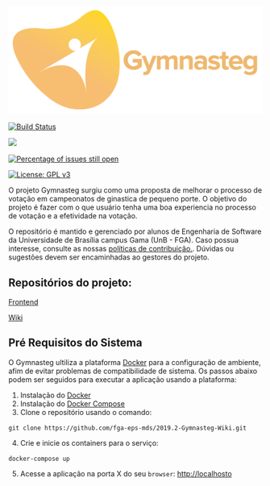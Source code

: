 ![Gymnasteg](./logo.png)

[![Build Status](https://travis-ci.org/fga-eps-mds/2019.2-Gymnasteg-Backend.svg?branch=devel)](https://travis-ci.org/fga-eps-mds/2019.2-Gymnasteg-Backend)

<a href="https://codeclimate.com/github/byronkamal/2019.2-Gymnasteg-Backend/maintainability"><img src="https://api.codeclimate.com/v1/badges/e69edc79b0f11c945f3d/maintainability" /></a>

[![Percentage of issues still open](http://isitmaintained.com/badge/open/fga-eps-mds/2019.2-Gymnasteg-Backend.svg)](http://isitmaintained.com/project/fga-eps-mds/2019.2-Gymnasteg-Backend "Percentage of issues still open")

[![License: GPL v3](https://img.shields.io/badge/License-GPL%20v3-blue.svg)](https://www.gnu.org/licenses/gpl-3.0)

O projeto Gymnasteg surgiu como uma proposta de melhorar o processo de votação em campeonatos de ginastica de pequeno porte. O objetivo do projeto é fazer com o que usuário tenha uma boa experiencia no processo de votação e a efetividade na votação.


O repositório é mantido e gerenciado por alunos de Engenharia de Software da Universidade de Brasília campus Gama (UnB - FGA). Caso possua interesse, consulte as nossas [políticas de contribuição.](https://github.com/fga-eps-mds/2019.2-Gymnasteg-Wiki/blob/master/.github/contributing.md). Dúvidas ou sugestões devem ser encaminhadas ao gestores do projeto.
## Repositórios do projeto:
[Frontend](https://github.com/fga-eps-mds/2019.2-Gymnasteg-Frontend.git)

[Wiki](https://github.com/fga-eps-mds/2019.2-Gymnasteg-Wiki)

## Pré Requisitos do Sistema

O Gymnasteg ultiliza a plataforma [Docker](https://www.docker.com/what-docker) para a configuração de ambiente, afim de evitar problemas de compatibilidade de sistema. Os passos abaixo podem ser seguidos para executar a aplicação usando a plataforma:

 1. Instalação do [Docker](https://docs.docker.com/engine/installation/)
 2. Instalação do [Docker Compose](https://docs.docker.com/compose/install/)
 3. Clone o repositório usando o comando:
 ```
 git clone https://github.com/fga-eps-mds/2019.2-Gymnasteg-Wiki.git
 ```
 4. Crie e inicie os containers para o serviço:

 ```
 docker-compose up
 ```
 5. Acesse a aplicação na porta X do seu `browser`: [http://localhosto]()
